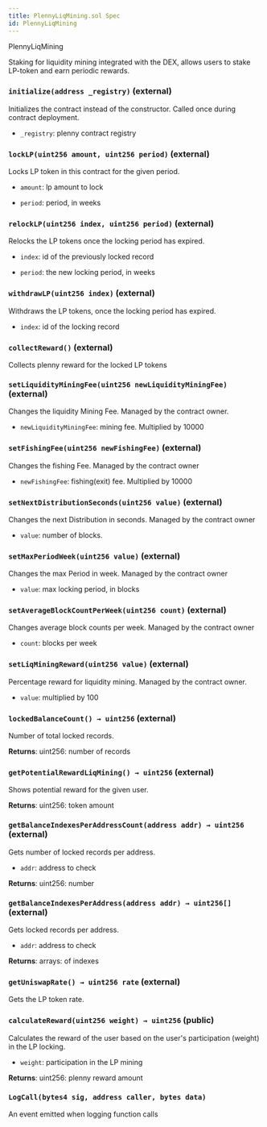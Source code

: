 ```yaml
---
title: PlennyLiqMining.sol Spec
id: PlennyLiqMining
---
```


 PlennyLiqMining

Staking for liquidity mining integrated with the DEX, allows users to stake LP-token and earn periodic rewards.




### `initialize(address _registry)` (external)

Initializes the contract instead of the constructor. Called once during contract deployment.




- `_registry`: plenny contract registry



### `lockLP(uint256 amount, uint256 period)` (external)

Locks LP token in this contract for the given period.




- `amount`: lp amount to lock

- `period`: period, in weeks



### `relockLP(uint256 index, uint256 period)` (external)

Relocks the LP tokens once the locking period has expired.




- `index`: id of the previously locked record

- `period`: the new locking period, in weeks



### `withdrawLP(uint256 index)` (external)

Withdraws the LP tokens, once the locking period has expired.




- `index`: id of the locking record



### `collectReward()` (external)

Collects plenny reward for the locked LP tokens






### `setLiquidityMiningFee(uint256 newLiquidityMiningFee)` (external)

Changes the liquidity Mining Fee. Managed by the contract owner.




- `newLiquidityMiningFee`: mining fee. Multiplied by 10000



### `setFishingFee(uint256 newFishingFee)` (external)

Changes the fishing Fee. Managed by the contract owner




- `newFishingFee`: fishing(exit) fee. Multiplied by 10000



### `setNextDistributionSeconds(uint256 value)` (external)

Changes the next Distribution in seconds. Managed by the contract owner




- `value`: number of blocks.



### `setMaxPeriodWeek(uint256 value)` (external)

Changes the max Period in week. Managed by the contract owner




- `value`: max locking period, in blocks



### `setAverageBlockCountPerWeek(uint256 count)` (external)

Changes average block counts per week. Managed by the contract owner




- `count`: blocks per week



### `setLiqMiningReward(uint256 value)` (external)

Percentage reward for liquidity mining. Managed by the contract owner.




- `value`: multiplied by 100



### `lockedBalanceCount() → uint256` (external)

Number of total locked records.





**Returns**: uint256: number of records


### `getPotentialRewardLiqMining() → uint256` (external)

Shows potential reward for the given user.





**Returns**: uint256: token amount


### `getBalanceIndexesPerAddressCount(address addr) → uint256` (external)

Gets number of locked records per address.




- `addr`: address to check


**Returns**: uint256: number


### `getBalanceIndexesPerAddress(address addr) → uint256[]` (external)

Gets locked records per address.




- `addr`: address to check


**Returns**: arrays: of indexes


### `getUniswapRate() → uint256 rate` (external)

Gets the LP token rate.







### `calculateReward(uint256 weight) → uint256` (public)

Calculates the reward of the user based on the user's participation (weight) in the LP locking.




- `weight`: participation in the LP mining


**Returns**: uint256: plenny reward amount






### `LogCall(bytes4 sig, address caller, bytes data)`

An event emitted when logging function calls



